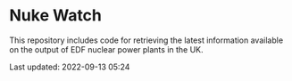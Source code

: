 # Nuke Watch

This repository includes code for retrieving the latest information available on the output of EDF nuclear power plants in the UK.

Last updated: 2022-09-13 05:24